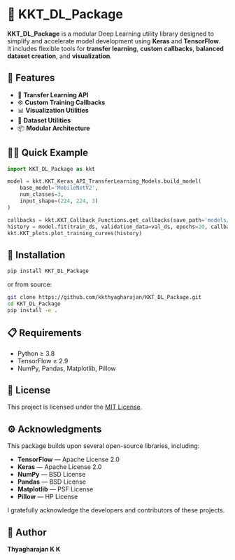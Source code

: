 # 🧠 KKT_DL_Package

**KKT_DL_Package** is a modular Deep Learning utility library designed to simplify and accelerate model development using **Keras** and **TensorFlow**.  
It includes flexible tools for **transfer learning**, **custom callbacks**, **balanced dataset creation**, and **visualization**.

## 🚀 Features

- 🧩 **Transfer Learning API**
- ⚙️ **Custom Training Callbacks**
- 📊 **Visualization Utilities**
- 🧮 **Dataset Utilities**
- 📦 **Modular Architecture**

## 🧑‍💻 Quick Example

```python
import KKT_DL_Package as kkt

model = kkt.KKT_Keras_API_TransferLearning_Models.build_model(
    base_model='MobileNetV2',
    num_classes=3,
    input_shape=(224, 224, 3)
)

callbacks = kkt.KKT_Callback_Functions.get_callbacks(save_path='models/')
history = model.fit(train_ds, validation_data=val_ds, epochs=20, callbacks=callbacks)
kkt.KKT_plots.plot_training_curves(history)
```

## 🧾 Installation

```bash
pip install KKT_DL_Package
```

or from source:

```bash
git clone https://github.com/kkthyagharajan/KKT_DL_Package.git
cd KKT_DL_Package
pip install -e .
```

## 📋 Requirements

- Python ≥ 3.8
- TensorFlow ≥ 2.9
- NumPy, Pandas, Matplotlib, Pillow

## 📜 License

This project is licensed under the [MIT License](LICENSE).

## ⚙️ Acknowledgments

This package builds upon several open-source libraries, including:

- **TensorFlow** — Apache License 2.0  
- **Keras** — Apache License 2.0  
- **NumPy** — BSD License  
- **Pandas** — BSD License  
- **Matplotlib** — PSF License  
- **Pillow** — HP License  

I gratefully acknowledge the developers and contributors of these projects.

## 👤 Author
**Thyagharajan K K**
